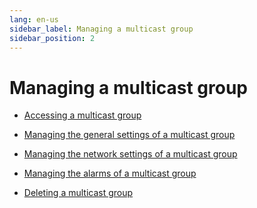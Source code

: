 ```yaml
---
lang: en-us
sidebar_label: Managing a multicast group
sidebar_position: 2
---
```


# Managing a multicast group

- [Accessing a multicast group](access-multicast-group)

- [Managing the general settings of a multicast
  group](manage-general-settings-multicast-group)

- [Managing the network settings of a multicast
  group](manage-network-settings-multicast-group)

- [Managing the alarms of a multicast
  group](manage-alarms-multicast-group)

- [Deleting a multicast group](delete-multicast-group)
